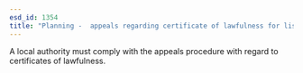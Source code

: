 ```yaml
---
esd_id: 1354
title: "Planning -  appeals regarding certificate of lawfulness for listed building"
---
```


A local authority must comply with the appeals procedure with regard to certificates of lawfulness.

